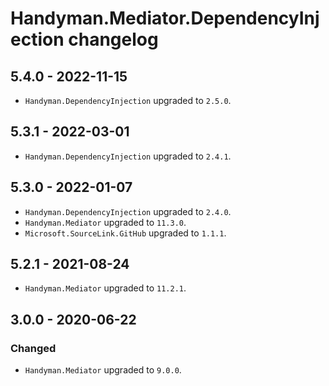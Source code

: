# Handyman.Mediator.DependencyInjection changelog

## 5.4.0 - 2022-11-15

* `Handyman.DependencyInjection` upgraded to `2.5.0`.

## 5.3.1 - 2022-03-01

* `Handyman.DependencyInjection` upgraded to `2.4.1`.

## 5.3.0 - 2022-01-07

* `Handyman.DependencyInjection` upgraded to `2.4.0`.
* `Handyman.Mediator` upgraded to `11.3.0`.
* `Microsoft.SourceLink.GitHub` upgraded to `1.1.1`.

## 5.2.1 - 2021-08-24

* `Handyman.Mediator` upgraded to `11.2.1`.

## 3.0.0 - 2020-06-22

### Changed

* `Handyman.Mediator` upgraded to `9.0.0`.

